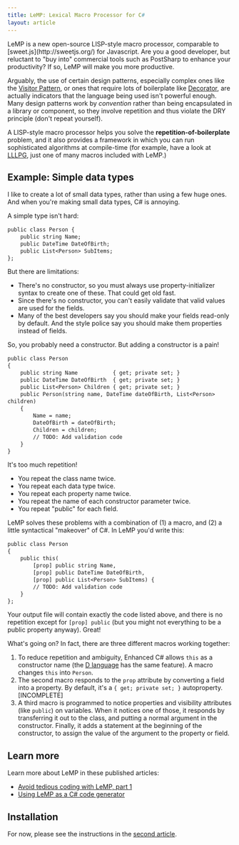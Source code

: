 ```yaml
---
title: LeMP: Lexical Macro Processor for C#
layout: article
---
```

<div class="sidebox" style="max-width:231px;><img src="lemp-sidebar.png" style="max-width:100%; max-height:100%;"/></div>
LeMP is a new open-source LISP-style macro processor, comparable to [sweet.js](http://sweetjs.org/) for Javascript. Are you a good developer, but reluctant to "buy into" commercial tools such as PostSharp to enhance your productivity? If so, LeMP will make you more productive.

Arguably, the use of certain design patterns, especially complex ones like the [Visitor Pattern](https://en.wikipedia.org/wiki/Visitor_pattern), or ones that require lots of boilerplate like [Decorator](https://en.wikipedia.org/wiki/Decorator_pattern), are actually indicators that the language being used isn't powerful enough. Many design patterns work by _convention_ rather than being encapsulated in a library or component, so they involve repetition and thus violate the DRY principle (don't repeat yourself).

A LISP-style macro processor helps you solve the **repetition-of-boilerplate** problem, and it also provides a framework in which you can run sophisticated algorithms at compile-time (for example, have a look at [LLLPG](http://www.codeproject.com/Articles/664785/A-New-Parser-Generator-for-Csharp), just one of many macros included with LeMP.)

Example: Simple data types
--------------------------

I like to create a lot of small data types, rather than using a few huge ones. And when you're making small data types, C# is annoying.

A simple type isn't hard:

	public class Person {
		public string Name;
		public DateTime DateOfBirth;
		public List<Person> SubItems;
	};

But there are limitations:

- There's no constructor, so you must always use property-initializer syntax to create one of these. That could get old fast.
- Since there's no constructor, you can't easily validate that valid values are used for the fields.
- Many of the best developers say you should make your fields read-only by default. And the style police say you should make them properties instead of fields.

So, you probably need a constructor. But adding a constructor is a pain!

	public class Person
	{
		public string Name           { get; private set; }
		public DateTime DateOfBirth  { get; private set; }
		public List<Person> Children { get; private set; }
		public Person(string name, DateTime dateOfBirth, List<Person> children)
		{ 
			Name = name;
			DateOfBirth = dateOfBirth;
			Children = children;
			// TODO: Add validation code
		}
	}

It's too much repetition!

- You repeat the class name twice.
- You repeat each data type twice.
- You repeat each property name twice.
- You repeat the name of each constructor parameter twice.
- You repeat "public" for each field.

LeMP solves these problems with a combination of (1) a macro, and (2) a little syntactical "makeover" of C#. In LeMP you'd write this:

	public class Person
	{
		public this(
			[prop] public string Name,
			[prop] public DateTime DateOfBirth,
			[prop] public List<Person> SubItems) {
			// TODO: Add validation code
		}
	};

Your output file will contain exactly the code listed above, and there is no repetition except for `[prop] public` (but you might not everything to be a public property anyway). Great! 

What's going on? In fact, there are three different macros working together:

1. To reduce repetition and ambiguity, Enhanced C# allows `this` as a constructor name (the [D language](http://dlang.org) has the same feature). A macro changes `this` into `Person`.
2. The second macro responds to the `prop` attribute by converting a field into a property. By default, it's a `{ get; private set; }` autoproperty. [INCOMPLETE]
3. A third macro is programmed to notice properties and visibility attributes (like `public`) on variables. When it notices one of those, it responds by transferring it out to the class, and putting a normal argument in the constructor. Finally, it adds a statement at the beginning of the constructor, to assign the value of the argument to the property or field.

Learn more
----------

Learn more about LeMP in these published articles:

- [Avoid tedious coding with LeMP, part 1](http://www.codeproject.com/Articles/995264/Avoid-tedious-coding-with-LeMP-Part)
- [Using LeMP as a C# code generator](lemp-code-gen-and-analysis.html)

Installation
------------

For now, please see the instructions in the [second article](http://www.codeproject.com/Articles/1081882/Using-LeMP-as-a-Csharp-code-generator).
